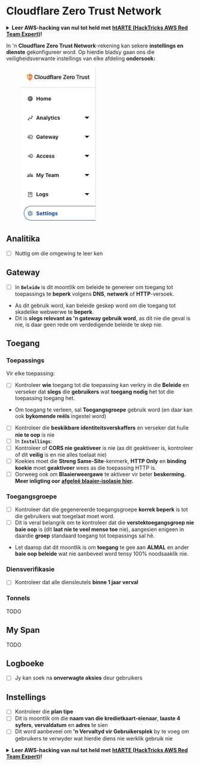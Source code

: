 # Cloudflare Zero Trust Network

<details>

<summary><strong>Leer AWS-hacking van nul tot held met</strong> <a href="https://training.hacktricks.xyz/courses/arte"><strong>htARTE (HackTricks AWS Red Team Expert)</strong></a><strong>!</strong></summary>

Ander maniere om HackTricks te ondersteun:

* As jy jou **maatskappy geadverteer wil sien in HackTricks** of **HackTricks in PDF wil aflaai**, kyk na die [**SUBSCRIPTION PLANS**](https://github.com/sponsors/carlospolop)!
* Kry die [**offisiële PEASS & HackTricks swag**](https://peass.creator-spring.com)
* Ontdek [**The PEASS Family**](https://opensea.io/collection/the-peass-family), ons versameling eksklusiewe [**NFTs**](https://opensea.io/collection/the-peass-family)
* **Sluit aan by die** 💬 [**Discord-groep**](https://discord.gg/hRep4RUj7f) of die [**telegram-groep**](https://t.me/peass) of **volg** my op **Twitter** 🐦 [**@hacktricks_live**](https://twitter.com/hacktricks_live)**.**
* **Deel jou hacktruuks deur PR's in te dien by die** [**HackTricks**](https://github.com/carlospolop/hacktricks) en [**HackTricks Cloud**](https://github.com/carlospolop/hacktricks-cloud) GitHub-opslag.

</details>

In 'n **Cloudflare Zero Trust Network**-rekening kan sekere **instellings en dienste** gekonfigureer word. Op hierdie bladsy gaan ons die veiligheidsverwante instellings van elke afdeling **ondersoek:**

<figure><img src="../../.gitbook/assets/image (84).png" alt=""><figcaption></figcaption></figure>

## Analitika

* [ ] Nuttig om die omgewing te leer ken

## **Gateway**

* [ ] In **`Beleide`** is dit moontlik om beleide te genereer om toegang tot toepassings te **beperk** volgens **DNS**, **netwerk** of **HTTP**-versoek.
* As dit gebruik word, kan beleide geskep word om die toegang tot skadelike webwerwe te **beperk**.
* Dit is **slegs relevant as 'n gateway gebruik word**, as dit nie die geval is nie, is daar geen rede om verdedigende beleide te skep nie.

## Toegang

### Toepassings

Vir elke toepassing:

* [ ] Kontroleer **wie** toegang tot die toepassing kan verkry in die **Beleide** en verseker dat **slegs** die **gebruikers** wat **toegang nodig** het tot die toepassing toegang het.
* Om toegang te verleen, sal **Toegangsgroepe** gebruik word (en daar kan ook **bykomende reëls** ingestel word)
* [ ] Kontroleer die **beskikbare identiteitsverskaffers** en verseker dat hulle **nie te oop** is nie
* [ ] In **`Instellings`**:
* [ ] Kontroleer of **CORS nie geaktiveer** is nie (as dit geaktiveer is, kontroleer of dit **veilig** is en nie alles toelaat nie)
* [ ] Koekies moet die **Streng Same-Site**-kenmerk, **HTTP Only** en **binding koekie** moet **geaktiveer** wees as die toepassing HTTP is.
* [ ] Oorweeg ook om **Blaaierweergawe** te aktiveer vir beter **beskerming. Meer inligting oor** [**afgeleë blaaier-isolasie hier**](https://blog.cloudflare.com/cloudflare-and-remote-browser-isolation/)**.**

### **Toegangsgroepe**

* [ ] Kontroleer dat die gegenereerde toegangsgroepe **korrek beperk** is tot die gebruikers wat toegelaat moet word.
* [ ] Dit is veral belangrik om te kontroleer dat die **verstektoegangsgroep nie baie oop** is (dit **laat nie te veel mense toe** nie), aangesien enigeen in daardie **groep** standaard toegang tot toepassings sal hê.
* Let daarop dat dit moontlik is om **toegang** te gee aan **ALMAL** en ander **baie oop beleide** wat nie aanbeveel word tensy 100% noodsaaklik nie.

### Diensverifikasie

* [ ] Kontroleer dat alle diensleutels **binne 1 jaar verval**

### Tonnels

TODO

## My Span

TODO

## Logboeke

* [ ] Jy kan soek na **onverwagte aksies** deur gebruikers

## Instellings

* [ ] Kontroleer die **plan tipe**
* [ ] Dit is moontlik om die **naam van die kredietkaart-eienaar**, **laaste 4 syfers**, **vervaldatum** en **adres** te sien
* [ ] Dit word aanbeveel om **'n Vervaltyd vir Gebruikersplek** by te voeg om gebruikers te verwyder wat hierdie diens nie werklik gebruik nie

<details>

<summary><strong>Leer AWS-hacking van nul tot held met</strong> <a href="https://training.hacktricks.xyz/courses/arte"><strong>htARTE (HackTricks AWS Red Team Expert)</strong></a><strong>!</strong></summary>

Ander maniere om HackTricks te ondersteun:

* As jy jou **maatskappy geadverteer wil sien in HackTricks** of **HackTricks in PDF wil aflaai**, kyk na die [**SUBSCRIPTION PLANS**](https://github.com/sponsors/carlospolop)!
* Kry die [**offisiële PEASS & HackTricks swag**](https://peass.creator-spring.com)
* Ontdek [**The PEASS Family**](https://opensea.io/collection/the-peass-family), ons versameling eksklusiewe [**NFTs**](https://opensea.io/collection/the-peass-family)
* **Sluit aan by die** 💬 [**Discord-groep**](https://discord.gg/hRep4RUj7f) of die [**telegram-groep**](https://t.me/peass) of **volg** my op **Twitter** 🐦 [**@hacktricks_live**](https://twitter.com/hacktricks_live)**.**
* **Deel jou hacktruuks deur PR's in te dien by die** [**HackTricks**](https://github.com/carlospolop/hacktricks) en [**HackTricks Cloud**](https://github.com/carlospolop/hacktricks-cloud) GitHub-opslag.

</details>
